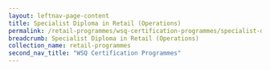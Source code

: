 ```yaml
---
layout: leftnav-page-content
title: Specialist Diploma in Retail (Operations)
permalink: /retail-programmes/wsq-certification-programmes/specialist-diploma-in-retail-operations
breadcrumb: Specialist Diploma in Retail (Operations)
collection_name: retail-programmes
second_nav_title: "WSQ Certification Programmes"
---
```

